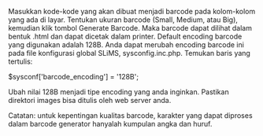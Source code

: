 Masukkan kode-kode yang akan dibuat menjadi barcode pada kolom-kolom yang ada di layar. Tentukan ukuran barcode (Small, Medium, atau Big), kemudian klik tombol Generate Barcode. Maka barcode dapat dilihat dalam bentuk .html dan dapat dicetak dalam printer. Default encoding barcode yang digunakan adalah 128B. Anda dapat merubah encoding barcode ini pada file konfigurasi global SLiMS, sysconfig.inc.php. Temukan baris yang tertulis:

$sysconf['barcode_encoding'] = '128B';

Ubah nilai 128B menjadi tipe encoding yang anda inginkan. Pastikan direktori images bisa ditulis oleh web server anda.

Catatan: untuk kepentingan kualitas barcode, karakter yang dapat diproses dalam barcode generator hanyalah kumpulan angka dan huruf.
